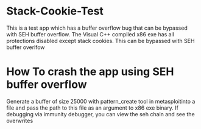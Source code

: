 # Stack-Cookie-Test

This is a test app which has a buffer overflow bug that can be bypassed with SEH buffer overflow. The Visual C++ compiled x86 exe has all protections disabled except stack cookies. This can be bypassed with SEH buffer overlfow

# How To crash the app using SEH buffer overflow

Generate a buffer of size 25000 with pattern_create tool in metasploitinto a file and pass the path to this file as an argument to x86 exe binary. If debugging via immunity debugger, you can view the seh chain and see the overwrites

